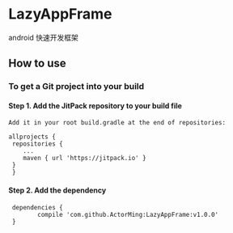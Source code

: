 # LazyAppFrame
android 快速开发框架

## How to use
### To get a Git project into your build
#### Step 1. Add the JitPack repository to your build file
    Add it in your root build.gradle at the end of repositories:
    
    allprojects {
	 repositories {
		...
		maven { url 'https://jitpack.io' }
	 }
     }

#### Step 2. Add the dependency
     dependencies {
     		compile 'com.github.ActorMing:LazyAppFrame:v1.0.0'
     }

